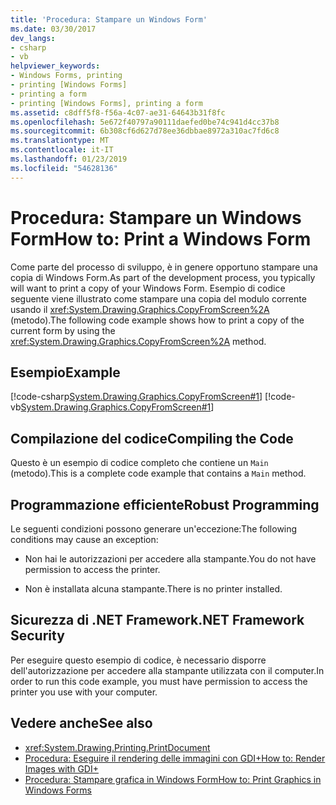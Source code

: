 ```yaml
---
title: 'Procedura: Stampare un Windows Form'
ms.date: 03/30/2017
dev_langs:
- csharp
- vb
helpviewer_keywords:
- Windows Forms, printing
- printing [Windows Forms]
- printing a form
- printing [Windows Forms], printing a form
ms.assetid: c8dff5f8-f56a-4c07-ae31-64643b31f8fc
ms.openlocfilehash: 5e672f40797a90111daefed0be74c941d4cc37b8
ms.sourcegitcommit: 6b308cf6d627d78ee36dbbae8972a310ac7fd6c8
ms.translationtype: MT
ms.contentlocale: it-IT
ms.lasthandoff: 01/23/2019
ms.locfileid: "54628136"
---
```

# <a name="how-to-print-a-windows-form"></a><span data-ttu-id="3d637-102">Procedura: Stampare un Windows Form</span><span class="sxs-lookup"><span data-stu-id="3d637-102">How to: Print a Windows Form</span></span>
<span data-ttu-id="3d637-103">Come parte del processo di sviluppo, è in genere opportuno stampare una copia di Windows Form.</span><span class="sxs-lookup"><span data-stu-id="3d637-103">As part of the development process, you typically will want to print a copy of your Windows Form.</span></span> <span data-ttu-id="3d637-104">Esempio di codice seguente viene illustrato come stampare una copia del modulo corrente usando il <xref:System.Drawing.Graphics.CopyFromScreen%2A> (metodo).</span><span class="sxs-lookup"><span data-stu-id="3d637-104">The following code example shows how to print a copy of the current form by using the <xref:System.Drawing.Graphics.CopyFromScreen%2A> method.</span></span>  
  
## <a name="example"></a><span data-ttu-id="3d637-105">Esempio</span><span class="sxs-lookup"><span data-stu-id="3d637-105">Example</span></span>  
 [!code-csharp[System.Drawing.Graphics.CopyFromScreen#1](../../../../samples/snippets/csharp/VS_Snippets_Winforms/System.Drawing.Graphics.CopyFromScreen/CS/Form1.cs#1)]
 [!code-vb[System.Drawing.Graphics.CopyFromScreen#1](../../../../samples/snippets/visualbasic/VS_Snippets_Winforms/System.Drawing.Graphics.CopyFromScreen/VB/Form1.vb#1)]  
  
## <a name="compiling-the-code"></a><span data-ttu-id="3d637-106">Compilazione del codice</span><span class="sxs-lookup"><span data-stu-id="3d637-106">Compiling the Code</span></span>  
 <span data-ttu-id="3d637-107">Questo è un esempio di codice completo che contiene un `Main` (metodo).</span><span class="sxs-lookup"><span data-stu-id="3d637-107">This is a complete code example that contains a `Main` method.</span></span>  
  
## <a name="robust-programming"></a><span data-ttu-id="3d637-108">Programmazione efficiente</span><span class="sxs-lookup"><span data-stu-id="3d637-108">Robust Programming</span></span>  
 <span data-ttu-id="3d637-109">Le seguenti condizioni possono generare un'eccezione:</span><span class="sxs-lookup"><span data-stu-id="3d637-109">The following conditions may cause an exception:</span></span>  
  
-   <span data-ttu-id="3d637-110">Non hai le autorizzazioni per accedere alla stampante.</span><span class="sxs-lookup"><span data-stu-id="3d637-110">You do not have permission to access the printer.</span></span>  
  
-   <span data-ttu-id="3d637-111">Non è installata alcuna stampante.</span><span class="sxs-lookup"><span data-stu-id="3d637-111">There is no printer installed.</span></span>  
  
## <a name="net-framework-security"></a><span data-ttu-id="3d637-112">Sicurezza di .NET Framework</span><span class="sxs-lookup"><span data-stu-id="3d637-112">.NET Framework Security</span></span>  
 <span data-ttu-id="3d637-113">Per eseguire questo esempio di codice, è necessario disporre dell'autorizzazione per accedere alla stampante utilizzata con il computer.</span><span class="sxs-lookup"><span data-stu-id="3d637-113">In order to run this code example, you must have permission to access the printer you use with your computer.</span></span>  
  
## <a name="see-also"></a><span data-ttu-id="3d637-114">Vedere anche</span><span class="sxs-lookup"><span data-stu-id="3d637-114">See also</span></span>
- <xref:System.Drawing.Printing.PrintDocument>
- [<span data-ttu-id="3d637-115">Procedura: Eseguire il rendering delle immagini con GDI+</span><span class="sxs-lookup"><span data-stu-id="3d637-115">How to: Render Images with GDI+</span></span>](../../../../docs/framework/winforms/advanced/how-to-render-images-with-gdi.md)
- [<span data-ttu-id="3d637-116">Procedura: Stampare grafica in Windows Form</span><span class="sxs-lookup"><span data-stu-id="3d637-116">How to: Print Graphics in Windows Forms</span></span>](../../../../docs/framework/winforms/advanced/how-to-print-graphics-in-windows-forms.md)
